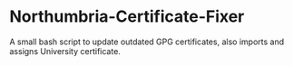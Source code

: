 # Northumbria-Certificate-Fixer
A small bash script to update outdated GPG certificates, also imports and assigns University certificate.
